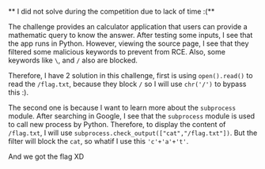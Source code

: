 ** I did not solve during the competition due to lack of time :(**

The challenge provides an calculator application that users can provide a mathematic query to know the answer. After testing some inputs, I see that the app runs in Python. However, viewing the source page, I see that they filtered some malicious keywords to prevent from RCE. Also, some keywords like `\`, and `/` also are blocked.



Therefore, I have 2 solution in this challenge, first is using `open().read()` to read the `/flag.txt`, because they block `/` so I will use `chr('/')` to bypass this :).


The second one is because I want to learn more about the `subprocess` module. After searching in Google, I see that the `subprocess` module is used to call new process by Python. Therefore, to display the content of `/flag.txt`, I will use `subprocess.check_output(["cat","/flag.txt"])`. But the filter will block the `cat`, so whatif I use this `'c'+'a'+'t'`.



And we got the flag XD